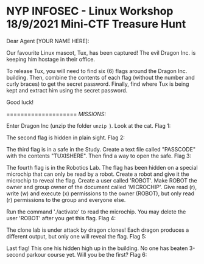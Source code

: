 NYP INFOSEC - Linux Workshop
18/9/2021
Mini-CTF Treasure Hunt
==============================

Dear Agent [YOUR NAME HERE]:

Our favourite Linux mascot, Tux, has been captured! The evil Dragon Inc. is keeping him hostage in their office. 

To release Tux, you will need to find six (6) flags around the Dragon Inc. building. 
Then, combine the contents of each flag (without the number and curly braces) to get the secret password.
Finally, find where Tux is being kept and extract him using the secret password.

Good luck!

====================
*MISSIONS:*

Enter Dragon Inc (unzip the folder `unzip `). Look at the cat.
Flag 1: 

The second flag is hidden in plain sight.
Flag 2: 

The third flag is in a safe in the Study.
Create a text file called "PASSCODE" with the contents "TUXISHERE". Then find a way to open the safe.
Flag 3: 


The fourth flag is in the Robotics Lab. The flag has been hidden on a special microchip that can only be read by a robot. Create a robot and give it the microchip to reveal the flag.
Create a user called 'ROBOT'. Make ROBOT the owner and group owner of the document called 'MICROCHIP'.
Give read (r), write (w) and execute (x) permissions to the owner (ROBOT), but only read (r) permissions to the group and everyone else.

Run the command './activate' to read the microchip.
You may delete the user 'ROBOT' after you get this flag.
Flag 4: 


The clone lab is under attack by dragon clones! Each dragon produces a different output, but only one will reveal the flag.
Flag 5:


Last flag! This one his hidden high up in the building. No one has beaten 3-second parkour course yet. Will you be the first?
Flag 6:
